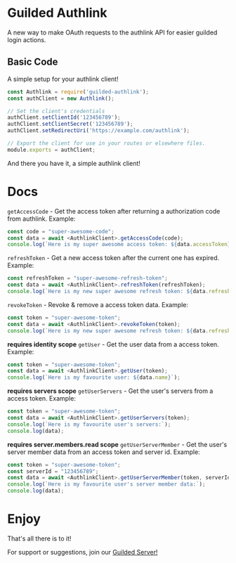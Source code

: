 # Guilded Authlink
A new way to make OAuth requests to the authlink API for easier guilded login actions.

## Basic Code
A simple setup for your authlink client!
```js
const Authlink = require('guilded-authlink');
const authClient = new Authlink();

// Set the client's credentials
authClient.setClientId('123456789');
authClient.setClientSecret('123456789');
authClient.setRedirectUri('https://example.com/authlink');

// Export the client for use in your routes or elsewhere files.
module.exports = authClient;
```

And there you have it, a simple authlink client!

# Docs

`getAccessCode` - Get the access token after returning a authorization code from authlink.
Example:
```js
const code = "super-awesome-code";
const data = await <AuthlinkClient>.getAccessCode(code);
console.log(`Here is my super awesome access token: ${data.accessToken}`);
```

`refreshToken` - Get a new access token after the current one has expired.
Example:
```js
const refreshToken = "super-awesome-refresh-token";
const data = await <AuthlinkClient>.refreshToken(refreshToken);
console.log(`Here is my new super awesome refresh token: ${data.refreshToken}`);
```

`revokeToken` - Revoke & remove a access token data.
Example:
```js
const token = "super-awesome-token";
const data = await <AuthlinkClient>.revokeToken(token);
console.log(`Here is my new super awesome refresh token: ${data.refreshToken}`);
```

**requires identity scope**
`getUser` - Get the user data from a access token.
Example:
```js
const token = "super-awesome-token";
const data = await <AuthlinkClient>.getUser(token);
console.log(`Here is my favourite user: ${data.name}`);
```

**requires servers scope**
`getUserServers` - Get the user's servers from a access token.
Example:
```js
const token = "super-awesome-token";
const data = await <AuthlinkClient>.getUserServers(token);
console.log(`Here is my favourite user's servers:`);
console.log(data);
```

**requires server.members.read scope**
`getUserServerMember` - Get the user's server member data from an access token and server id.
Example:
```js
const token = "super-awesome-token";
const serverId = "123456789";
const data = await <AuthlinkClient>.getUserServerMember(token, serverId);
console.log(`Here is my favourite user's server member data:`);
console.log(data);
```

# Enjoy
That's all there is to it!

For support or suggestions, join our [Guilded Server!](https://guilded.com/coding)
